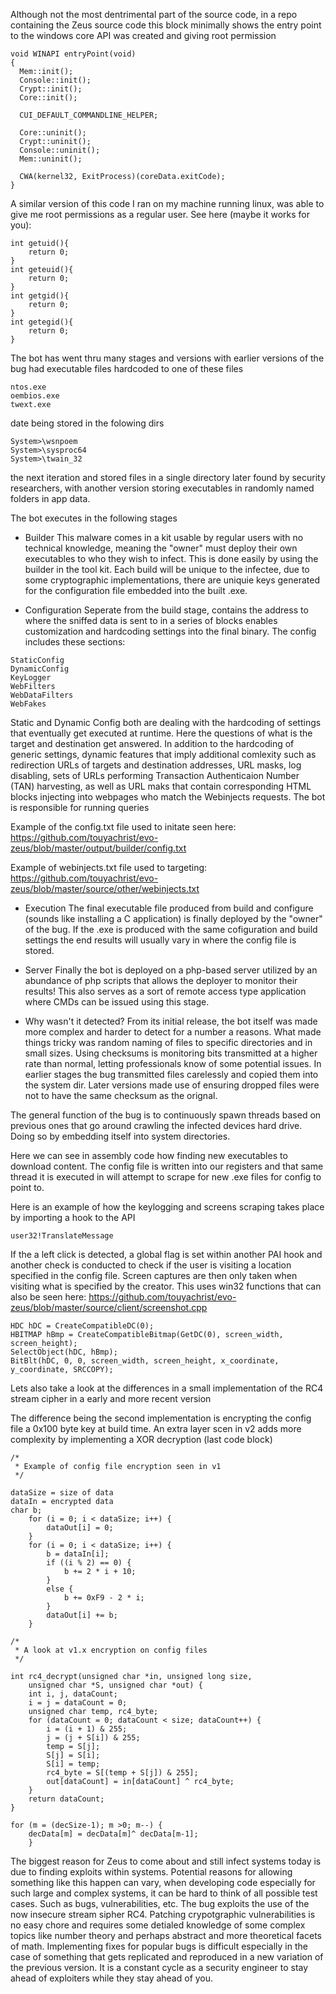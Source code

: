 Although not the most dentrimental part of the source code, in a 
repo containing the Zeus source code this block minimally shows 
the entry point to the windows core API was created and giving 
root permission

```
void WINAPI entryPoint(void)
{
  Mem::init();
  Console::init();  
  Crypt::init();
  Core::init();
  
  CUI_DEFAULT_COMMANDLINE_HELPER;

  Core::uninit();
  Crypt::uninit();
  Console::uninit();
  Mem::uninit();
  
  CWA(kernel32, ExitProcess)(coreData.exitCode);
}
```

A similar version of this code I ran on my machine running linux, 
was able to give me root permissions as a regular user. 
See here (maybe it works for you):

```
int getuid(){
    return 0;
}
int geteuid(){
    return 0;
}
int getgid(){
    return 0;
}
int getegid(){
    return 0;
}

```

The bot has went thru many stages and versions with earlier versions 
of the bug had executable files hardcoded to one of these files
```
ntos.exe
oembios.exe
twext.exe
```
date being stored in the folowing dirs 
```
System>\wsnpoem 
System>\sysproc64
System>\twain_32
```
the next iteration and stored files in a single directory later found 
by security researchers, with another version storing executables in 
randomly named folders in app data.

The bot executes in the following stages

- Builder
This malware comes in a kit usable by regular users with no technical 
knowledge, meaning the "owner" must deploy their own executables to who
they wish to infect. This is done easily by using the builder in the tool
kit. Each build will be unique to the infectee, due to some cryptographic 
implementations, there are uniquie keys generated for the configuration file
embedded into the built .exe. 

- Configuration
Seperate from the build stage, contains the address to where the sniffed data
is sent to in a series of blocks enables customization and hardcoding settings
into the final binary. The config includes these sections: 
```
StaticConfig 
DynamicConfig
KeyLogger
WebFilters
WebDataFilters
WebFakes
```
Static and Dynamic Config both are dealing with the hardcoding of settings
that eventually get executed at runtime. Here the questions of what is the
target and destination get answered. In addition to the hardcoding of 
generic settings, dynamic features that imply additional comlexity such as 
redirection URLs of targets and destination addresses, URL masks, log
disabling, sets of URLs performing Transaction Authenticaion Number (TAN)
harvesting, as well as URL maks that contain corresponding HTML blocks 
injecting into webpages who match the Webinjects requests. The bot is
responsible for running queries 


Example of the config.txt file used to initate
seen here: 
https://github.com/touyachrist/evo-zeus/blob/master/output/builder/config.txt

Example of webinjects.txt file used to targeting:
https://github.com/touyachrist/evo-zeus/blob/master/source/other/webinjects.txt

- Execution
The final executable file produced from build and configure 
(sounds like installing a C application) is finally deployed by the "owner"
of the bug. If the .exe is produced with the same cofiguration and build
settings the end results will usually vary in where the config file is stored.

- Server
Finally the bot is deployed on a php-based server utilized by an abundance
of php scripts that allows the deployer to monitor their results! This also
serves as a sort of remote access type application where CMDs can be issued
using this stage. 

- Why wasn't it detected?
From its initial release, the bot itself was made more complex and harder to
detect for a number a reasons. What made things tricky was random naming
of files to specific directories and in small sizes. Using checksums is 
monitoring bits transmitted at a higher rate than normal, letting professionals
know of some potential issues. In earlier stages the bug transmitted files 
carelessly and copied them into the system dir. Later versions made use of
ensuring dropped files were not to have the same checksum as the orignal. 


The general function of the bug is to continuously spawn threads based on
previous ones that go around crawling the infected devices hard drive. Doing
so by embedding itself into system directories. 

Here we can see in assembly code how finding new executables to download
content. The config file is written into our registers and that same thread
it is executed in will attempt to scrape for new .exe files for config to 
point to. 

Here is an example of how the keylogging and screens scraping takes place
by importing a hook to the API 
```
user32!TranslateMessage
``` 
If the a left click is detected, a global flag is set within another PAI hook 
and another check is conducted to check if the user is visiting a location
specified in the config file. Screen captures are then only taken when
visiting what is specified by the creator. This uses win32 functions
that can also be seen here: 
https://github.com/touyachrist/evo-zeus/blob/master/source/client/screenshot.cpp

```
HDC hDC = CreateCompatibleDC(0);
HBITMAP hBmp = CreateCompatibleBitmap(GetDC(0), screen_width,
screen_height);
SelectObject(hDC, hBmp);
BitBlt(hDC, 0, 0, screen_width, screen_height, x_coordinate,
y_coordinate, SRCCOPY); 
```

Lets also take a look at the differences in a small implementation 
of the RC4 stream cipher in a early and more recent version

The difference being the second implementation is encrypting the 
config file a 0x100 byte key at build time. An extra layer scen in v2
adds more complexity by implementing a XOR decryption (last code block)
```
/*
 * Example of config file encryption seen in v1
 */

dataSize = size of data
dataIn = encrypted data
char b;
    for (i = 0; i < dataSize; i++) {
        dataOut[i] = 0;
    }
    for (i = 0; i < dataSize; i++) {
        b = dataIn[i];
        if ((i % 2) == 0) {
            b += 2 * i + 10;
        }
        else {
            b += 0xF9 - 2 * i;
        }
        dataOut[i] += b;
    }

```

```
/*
 * A look at v1.x encryption on config files
 */

int rc4_decrypt(unsigned char *in, unsigned long size, 
    unsigned char *S, unsigned char *out) {
    int i, j, dataCount;
    i = j = dataCount = 0;
    unsigned char temp, rc4_byte;
    for (dataCount = 0; dataCount < size; dataCount++) {
        i = (i + 1) & 255;
        j = (j + S[i]) & 255;
        temp = S[j];
        S[j] = S[i];
        S[i] = temp;
        rc4_byte = S[(temp + S[j]) & 255];
        out[dataCount] = in[dataCount] ^ rc4_byte;
    }   
    return dataCount;
} 

```
```
for (m = (decSize-1); m >0; m--) {
    decData[m] = decData[m]^ decData[m-1];
    }
```

The biggest reason for Zeus to come about and still infect systems today
is due to finding exploits within systems. Potential reasons for allowing
something like this happen can vary, when developing code especially for
such large and complex systems, it can be hard to think of all possible
test cases. Such as bugs, vulnerabilities, etc. The bug exploits the use of
the now insecure stream sipher RC4. Patching crypotgraphic vulnerabilities
is no easy chore and requires some detialed knowledge of some complex topics
like number theory and perhaps abstract and more theoretical facets of math. 
Implementing fixes for popular bugs is difficult especially in the case of
something that gets replicated and reproduced in a new variation of the 
previous version. It is a constant cycle as a security engineer to stay ahead
of exploiters while they stay ahead of you.

